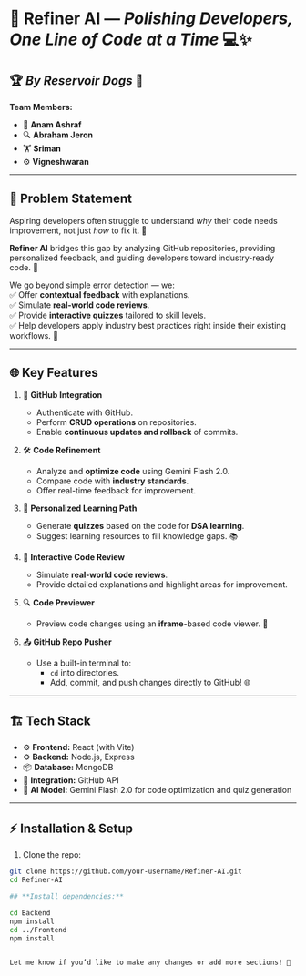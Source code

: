 # 🚀 **Refiner AI** — *Polishing Developers, One Line of Code at a Time* 💻✨  

## 🏆 *By Reservoir Dogs* 🐾  
**Team Members:**  
- 🧠 **Anam Ashraf**  
- 🔍 **Abraham Jeron**  
- 🏋️ **Sriman**  
- ⚙️ **Vigneshwaran**  

---

## 📝 **Problem Statement**  

Aspiring developers often struggle to understand *why* their code needs improvement, not just *how* to fix it. 🧩  

**Refiner AI** bridges this gap by analyzing GitHub repositories, providing personalized feedback, and guiding developers toward industry-ready code. 🌟  

We go beyond simple error detection — we:  
✅ Offer **contextual feedback** with explanations.  
✅ Simulate **real-world code reviews**.  
✅ Provide **interactive quizzes** tailored to skill levels.  
✅ Help developers apply industry best practices right inside their existing workflows. 🚀  

---

## 🌐 **Key Features**  

1. 📂 **GitHub Integration**  
   - Authenticate with GitHub.  
   - Perform **CRUD operations** on repositories.  
   - Enable **continuous updates and rollback** of commits.  

2. 🛠️ **Code Refinement**  
   - Analyze and **optimize code** using Gemini Flash 2.0.  
   - Compare code with **industry standards**.  
   - Offer real-time feedback for improvement.  

3. 🧠 **Personalized Learning Path**  
   - Generate **quizzes** based on the code for **DSA learning**.  
   - Suggest learning resources to fill knowledge gaps. 📚  

4. 💬 **Interactive Code Review**  
   - Simulate **real-world code reviews**.  
   - Provide detailed explanations and highlight areas for improvement.  

5. 🔍 **Code Previewer**  
   - Preview code changes using an **iframe**-based code viewer. 🌟  

6. 📤 **GitHub Repo Pusher**  
   - Use a built-in terminal to:  
     - `cd` into directories.  
     - Add, commit, and push changes directly to GitHub! 🌐  

---

## 🏗️ **Tech Stack**  

- ⚙️ **Frontend:** React (with Vite)  
- ⚙️ **Backend:** Node.js, Express  
- 📦 **Database:** MongoDB  
- 🔌 **Integration:** GitHub API  
- 🧠 **AI Model:** Gemini Flash 2.0 for code optimization and quiz generation  

---

## ⚡ **Installation & Setup**  

1. Clone the repo:  

```bash
git clone https://github.com/your-username/Refiner-AI.git
cd Refiner-AI

## **Install dependencies:**

cd Backend
npm install
cd ../Frontend
npm install


Let me know if you’d like to make any changes or add more sections! 🚀

